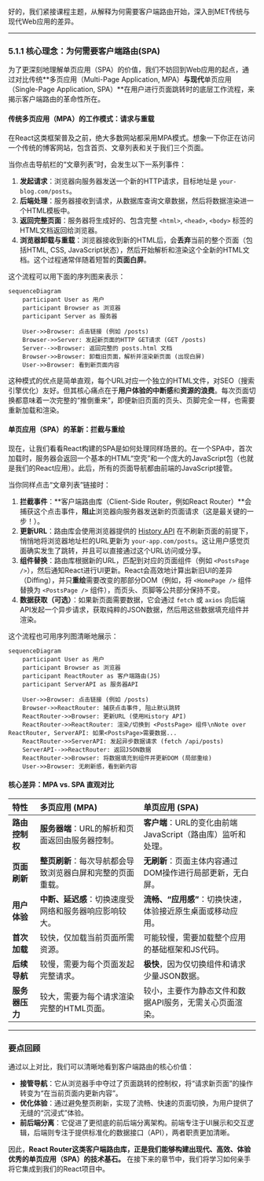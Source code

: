 好的，我们紧接课程主题，从解释为何需要客户端路由开始，深入剖MET传统与现代Web应用的差异。

---

### 5.1.1 核心理念：为何需要客户端路由(SPA)

为了更深刻地理解单页应用（SPA）的价值，我们不妨回到Web应用的起点，通过对比传统**多页应用（Multi-Page Application, MPA）**与现代**单页应用（Single-Page Application, SPA）**在用户进行页面跳转时的底层工作流程，来揭示客户端路由的革命性所在。

#### 传统多页应用（MPA）的工作模式：请求与重载

在React这类框架普及之前，绝大多数网站都采用MPA模式。想象一下你正在访问一个传统的博客网站，包含首页、文章列表和关于我们三个页面。

当你点击导航栏的“文章列表”时，会发生以下一系列事件：

1.  **发起请求**：浏览器向服务器发送一个新的HTTP请求，目标地址是 `your-blog.com/posts`。
2.  **后端处理**：服务器接收到请求，从数据库查询文章数据，然后将数据渲染进一个HTML模板中。
3.  **返回完整页面**：服务器将生成好的、包含完整 `<html>`, `<head>`, `<body>` 标签的HTML文档返回给浏览器。
4.  **浏览器卸载与重载**：浏览器接收到新的HTML后，会**丢弃**当前的整个页面（包括HTML, CSS, JavaScript状态），然后开始解析和渲染这个全新的HTML文档。这个过程通常伴随着短暂的**页面白屏**。

这个流程可以用下面的序列图来表示：

```mermaid
sequenceDiagram
    participant User as 用户
    participant Browser as 浏览器
    participant Server as 服务器

    User->>Browser: 点击链接 (例如 /posts)
    Browser->>Server: 发起新页面的HTTP GET请求 (GET /posts)
    Server-->>Browser: 返回完整的 posts.html 文档
    Browser->>Browser: 卸载旧页面，解析并渲染新页面 (出现白屏)
    User->>Browser: 看到新页面内容
```

这种模式的优点是简单直观，每个URL对应一个独立的HTML文件，对SEO（搜索引擎优化）友好。但其核心痛点在于**用户体验的中断感**和**资源的浪费**。每次页面切换都意味着一次完整的“推倒重来”，即便新旧页面的页头、页脚完全一样，也需要重新加载和渲染。

#### 单页应用（SPA）的革新：拦截与重绘

现在，让我们看看React构建的SPA是如何处理同样场景的。在一个SPA中，首次加载时，服务器会返回一个基本的HTML“空壳”和一个庞大的JavaScript包（也就是我们的React应用）。此后，所有的页面导航都由前端的JavaScript接管。

当你同样点击“文章列表”链接时：

1.  **拦截事件**：**客户端路由库（Client-Side Router，例如React Router）**会捕获这个点击事件，**阻止**浏览器向服务器发送新的页面请求（这是最关键的一步！）。
2.  **更新URL**：路由库会使用浏览器提供的 [History API](https://developer.mozilla.org/zh-CN/docs/Web/API/History_API) 在不刷新页面的前提下，悄悄地将浏览器地址栏的URL更新为 `your-app.com/posts`。这让用户感觉页面确实发生了跳转，并且可以直接通过这个URL访问或分享。
3.  **组件替换**：路由库根据新的URL，匹配到对应的页面组件（例如 `<PostsPage />`），然后通知React进行UI更新。React会高效地计算出新旧UI的差异（Diffing），并只**重绘**需要改变的那部分DOM（例如，将 `<HomePage />` 组件替换为 `<PostsPage />` 组件），而页头、页脚等公共部分保持不变。
4.  **数据获取（可选）**：如果新页面需要数据，它会通过 `fetch` 或 `axios` 向后端API发起一个异步请求，获取纯粹的JSON数据，然后用这些数据填充组件并渲染。

这个流程也可用序列图清晰地展示：

```mermaid
sequenceDiagram
    participant User as 用户
    participant Browser as 浏览器
    participant ReactRouter as 客户端路由(JS)
    participant ServerAPI as 服务器API

    User->>Browser: 点击链接 (例如 /posts)
    Browser->>ReactRouter: 捕获点击事件, 阻止默认跳转
    ReactRouter->>Browser: 更新URL (使用History API)
    ReactRouter->>ReactRouter: 渲染/切换到 <PostsPage> 组件\nNote over ReactRouter, ServerAPI: 如果<PostsPage>需要数据...
    ReactRouter->>ServerAPI: 发起异步数据请求 (fetch /api/posts)
    ServerAPI-->>ReactRouter: 返回JSON数据
    ReactRouter->>Browser: 将数据填充到组件并更新DOM (局部重绘)
    User->>Browser: 无刷新感，看到新内容
```

#### 核心差异：MPA vs. SPA 直观对比

| 特性 | 多页应用 (MPA) | 单页应用 (SPA) |
| :--- | :--- | :--- |
| **路由控制权** | **服务器端**：URL的解析和页面返回由服务器控制。 | **客户端**：URL的变化由前端JavaScript（路由库）监听和处理。 |
| **页面刷新** | **整页刷新**：每次导航都会导致浏览器白屏和完整的页面重载。 | **无刷新**：页面主体内容通过DOM操作进行局部更新，无白屏。 |
| **用户体验** | **中断、延迟感**：切换速度受网络和服务器响应影响较大。 | **流畅、“应用感”**：切换快速，体验接近原生桌面或移动应用。 |
| **首次加载** | 较快，仅加载当前页面所需资源。 | 可能较慢，需要加载整个应用的基础框架和JS代码。 |
| **后续导航** | 较慢，需要为每个页面发起完整请求。 | **极快**，因为仅切换组件和请求少量JSON数据。 |
| **服务器压力** | 较大，需要为每个请求渲染完整的HTML页面。 | 较小，主要作为静态文件和数据API服务，无需关心页面渲染。 |

---

### 要点回顾

通过以上对比，我们可以清晰地看到客户端路由的核心价值：

*   **接管导航**：它从浏览器手中夺过了页面跳转的控制权，将“请求新页面”的操作转变为“在当前页面内更新内容”。
*   **优化体验**：通过避免整页刷新，实现了流畅、快速的页面切换，为用户提供了无缝的“沉浸式”体验。
*   **前后端分离**：它促进了更彻底的前后端分离架构。前端专注于UI展示和交互逻辑，后端则专注于提供标准化的数据接口（API），两者职责更加清晰。

因此，**React Router这类客户端路由库，正是我们能够构建出现代、高效、体验优秀的单页应用（SPA）的技术基石。** 在接下来的章节中，我们将学习如何亲手将它集成到我们的React项目中。